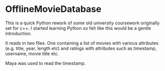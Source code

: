 # OfflineMovieDatabase

This is a quick Python rework of some old university coursework originally set for c++.
I started learning Python so felt like this would be a gentle introduction.

It reads in two files. One containing a list of movies with various attributes (e.g. title, year, length etc) and ratings with attributes such as timestamp, username, movie title etc.

Maya was used to read the timestamp.